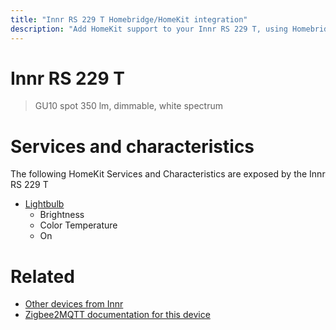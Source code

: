 ```yaml
---
title: "Innr RS 229 T Homebridge/HomeKit integration"
description: "Add HomeKit support to your Innr RS 229 T, using Homebridge, Zigbee2MQTT and homebridge-z2m."
---
```

<!---
This file has been GENERATED using src/docgen/docgen.ts
DO NOT EDIT THIS FILE MANUALLY!
-->
# Innr RS 229 T
> GU10 spot 350 lm, dimmable, white spectrum


# Services and characteristics
The following HomeKit Services and Characteristics are exposed by
the Innr RS 229 T

* [Lightbulb](../../light.md)
  * Brightness
  * Color Temperature
  * On


# Related
* [Other devices from Innr](../index.md#innr)
* [Zigbee2MQTT documentation for this device](https://www.zigbee2mqtt.io/devices/RS_229_T.html)